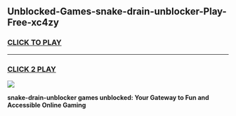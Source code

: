 
## Unblocked-Games-snake-drain-unblocker-Play-Free-xc4zy
<h3>
<a href="https://premium76.site?title=snake-drain-unblocker&ref=10A">CLICK TO PLAY</a></h3>
<hr>

<h3>
<a href="https://premium76.site?title=snake-drain-unblocker&ref=10A">CLICK 2 PLAY</a>
  
</h3>

<a href="https://premium76.site?title=snake-drain-unblocker&ref=10A"><img src="https://clearcache.store/games.png"></a>


**snake-drain-unblocker games unblocked: Your Gateway to Fun and Accessible Online Gaming**
